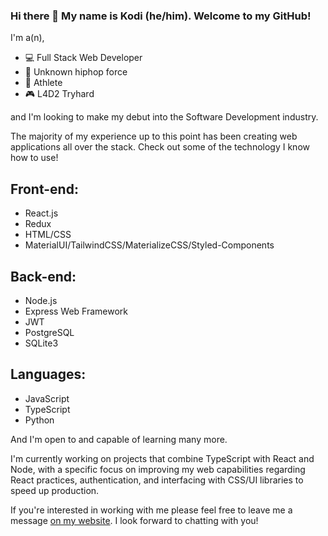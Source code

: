 ### Hi there 👋 My name is Kodi (he/him). Welcome to my GitHub! 

I'm a(n),
- :computer: Full Stack Web Developer
- :musical_note: Unknown hiphop force 
- :muscle: Athlete
- :video_game: L4D2 Tryhard

and I'm looking to make my debut into the Software Development industry.

The majority of my experience up to this point has been creating web applications all over the stack. Check out some of the technology I know how to use!

## Front-end:
- React.js
- Redux
- HTML/CSS
- MaterialUI/TailwindCSS/MaterializeCSS/Styled-Components

## Back-end:
- Node.js
- Express Web Framework
- JWT
- PostgreSQL
- SQLite3

## Languages:
- JavaScript
- TypeScript
- Python

And I'm open to and capable of learning many more. 

I'm currently working on projects that combine TypeScript with React and Node, with a specific focus on improving my web capabilities regarding React practices, authentication, and interfacing with CSS/UI libraries to speed up production. 

If you're interested in working with me please feel free to leave me a message [on my website](https://theko.dev/contact). I look forward to chatting with you! 
<!--
**yutveg/yutveg** is a ✨ _special_ ✨ repository because its `README.md` (this file) appears on your GitHub profile.

Here are some ideas to get you started:

- 🔭 I’m currently working on ...
- 🌱 I’m currently learning ...
- 👯 I’m looking to collaborate on ...
- 🤔 I’m looking for help with ...
- 💬 Ask me about ...
- 📫 How to reach me: ...
- 😄 Pronouns: ...
- ⚡ Fun fact: ...
-->
